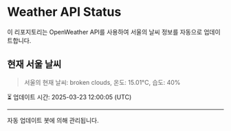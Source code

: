 
# Weather API Status

이 리포지토리는 OpenWeather API를 사용하여 서울의 날씨 정보를 자동으로 업데이트합니다.

## 현재 서울 날씨
> 서울의 현재 날씨: broken clouds, 온도: 15.01°C, 습도: 40%

⏳ 업데이트 시간: 2025-03-23 12:00:05 (UTC)

---
자동 업데이트 봇에 의해 관리됩니다.
